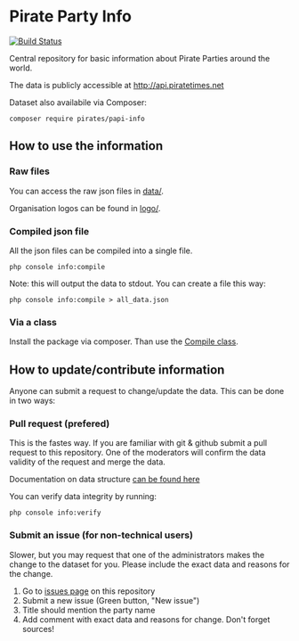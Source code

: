 # Pirate Party Info

[![Build Status](https://travis-ci.org/Pirate-Parties-International/PPI-party-info.svg?branch=master)](https://travis-ci.org/Pirate-Parties-International/PPI-party-info)

Central repository for basic information about Pirate Parties around the world.

The data is publicly accessible at http://api.piratetimes.net

Dataset also availabile via Composer:

    composer require pirates/papi-info

## How to use the information

### Raw files
You can access the raw json files in [data/](data/).

Organisation logos can be found in [logo/](logo/). 

### Compiled json file
All the json files can be compiled into a single file.

    php console info:compile

Note: this will output the data to stdout. You can create a file this way:

    php console info:compile > all_data.json

### Via a class

Install the package via composer. Than use the [Compile class](src/Compile.php).

## How to update/contribute information

Anyone can submit a request to change/update the data. This can be done in two ways:

### Pull request (prefered)
This is the fastes way. If you are familiar with git & github submit a pull request to this repository. One of the moderators will confirm the data validity of the request and merge the data. 

Documentation on data structure [can be found here](doc/data_specification.md)

You can verify data integrity by running:

    php console info:verify

### Submit an issue (for non-technical users)
Slower, but you may request that one of the administrators makes the change to the dataset for you. Please include the exact data and reasons for the change.

1. Go to [issues page](https://github.com/Pirate-Parties-International/PPI-party-info/issues) on this repository
2. Submit a new issue (Green button, "New issue")
3. Title should mention the party name
4. Add comment with exact data and reasons for change. Don't forget sources!
